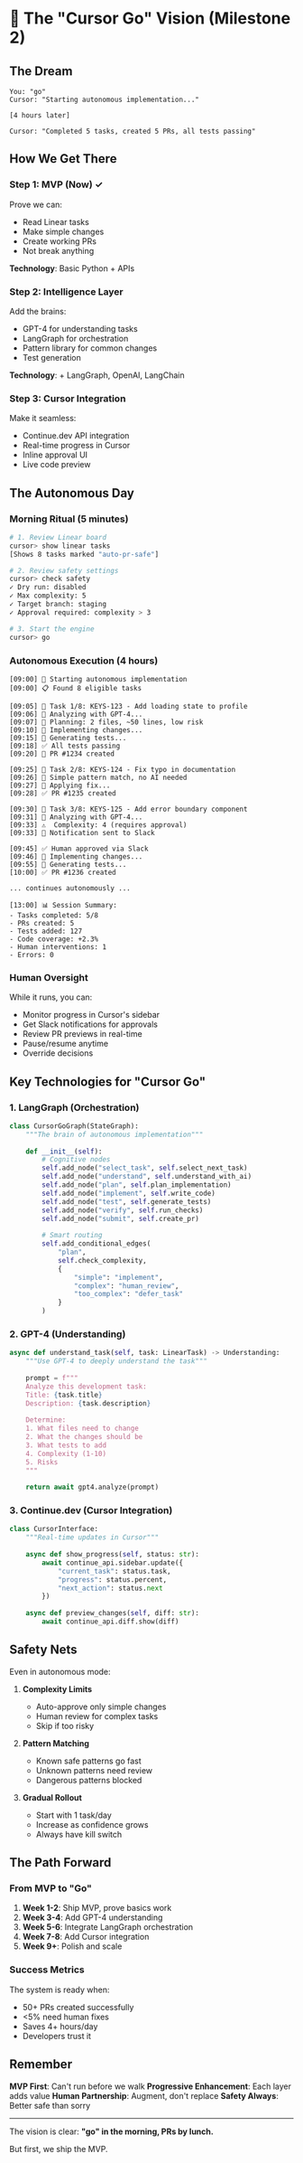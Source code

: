 # 🚀 The "Cursor Go" Vision (Milestone 2)

## The Dream

```
You: "go"
Cursor: "Starting autonomous implementation..."

[4 hours later]

Cursor: "Completed 5 tasks, created 5 PRs, all tests passing"
```

## How We Get There

### Step 1: MVP (Now) ✓
Prove we can:
- Read Linear tasks
- Make simple changes
- Create working PRs
- Not break anything

**Technology**: Basic Python + APIs

### Step 2: Intelligence Layer
Add the brains:
- GPT-4 for understanding tasks
- LangGraph for orchestration
- Pattern library for common changes
- Test generation

**Technology**: + LangGraph, OpenAI, LangChain

### Step 3: Cursor Integration
Make it seamless:
- Continue.dev API integration
- Real-time progress in Cursor
- Inline approval UI
- Live code preview

## The Autonomous Day

### Morning Ritual (5 minutes)
```bash
# 1. Review Linear board
cursor> show linear tasks
[Shows 8 tasks marked "auto-pr-safe"]

# 2. Review safety settings
cursor> check safety
✓ Dry run: disabled
✓ Max complexity: 5
✓ Target branch: staging
✓ Approval required: complexity > 3

# 3. Start the engine
cursor> go
```

### Autonomous Execution (4 hours)
```
[09:00] 🚀 Starting autonomous implementation
[09:00] 📋 Found 8 eligible tasks

[09:05] 🎯 Task 1/8: KEYS-123 - Add loading state to profile
[09:06] 🧠 Analyzing with GPT-4...
[09:07] 📝 Planning: 2 files, ~50 lines, low risk
[09:10] 🔨 Implementing changes...
[09:15] 🧪 Generating tests...
[09:18] ✅ All tests passing
[09:20] 🔄 PR #1234 created

[09:25] 🎯 Task 2/8: KEYS-124 - Fix typo in documentation
[09:26] 🧠 Simple pattern match, no AI needed
[09:27] 🔨 Applying fix...
[09:28] ✅ PR #1235 created

[09:30] 🎯 Task 3/8: KEYS-125 - Add error boundary component
[09:31] 🧠 Analyzing with GPT-4...
[09:33] ⚠️  Complexity: 4 (requires approval)
[09:33] 🔔 Notification sent to Slack

[09:45] ✅ Human approved via Slack
[09:46] 🔨 Implementing changes...
[09:55] 🧪 Generating tests...
[10:00] ✅ PR #1236 created

... continues autonomously ...

[13:00] 📊 Session Summary:
- Tasks completed: 5/8
- PRs created: 5
- Tests added: 127
- Code coverage: +2.3%
- Human interventions: 1
- Errors: 0
```

### Human Oversight

While it runs, you can:
- Monitor progress in Cursor's sidebar
- Get Slack notifications for approvals
- Review PR previews in real-time
- Pause/resume anytime
- Override decisions

## Key Technologies for "Cursor Go"

### 1. LangGraph (Orchestration)
```python
class CursorGoGraph(StateGraph):
    """The brain of autonomous implementation"""
    
    def __init__(self):
        # Cognitive nodes
        self.add_node("select_task", self.select_next_task)
        self.add_node("understand", self.understand_with_ai)
        self.add_node("plan", self.plan_implementation)
        self.add_node("implement", self.write_code)
        self.add_node("test", self.generate_tests)
        self.add_node("verify", self.run_checks)
        self.add_node("submit", self.create_pr)
        
        # Smart routing
        self.add_conditional_edges(
            "plan",
            self.check_complexity,
            {
                "simple": "implement",
                "complex": "human_review",
                "too_complex": "defer_task"
            }
        )
```

### 2. GPT-4 (Understanding)
```python
async def understand_task(self, task: LinearTask) -> Understanding:
    """Use GPT-4 to deeply understand the task"""
    
    prompt = f"""
    Analyze this development task:
    Title: {task.title}
    Description: {task.description}
    
    Determine:
    1. What files need to change
    2. What the changes should be
    3. What tests to add
    4. Complexity (1-10)
    5. Risks
    """
    
    return await gpt4.analyze(prompt)
```

### 3. Continue.dev (Cursor Integration)
```python
class CursorInterface:
    """Real-time updates in Cursor"""
    
    async def show_progress(self, status: str):
        await continue_api.sidebar.update({
            "current_task": status.task,
            "progress": status.percent,
            "next_action": status.next
        })
    
    async def preview_changes(self, diff: str):
        await continue_api.diff.show(diff)
```

## Safety Nets

Even in autonomous mode:

1. **Complexity Limits**
   - Auto-approve only simple changes
   - Human review for complex tasks
   - Skip if too risky

2. **Pattern Matching**
   - Known safe patterns go fast
   - Unknown patterns need review
   - Dangerous patterns blocked

3. **Gradual Rollout**
   - Start with 1 task/day
   - Increase as confidence grows
   - Always have kill switch

## The Path Forward

### From MVP to "Go"

1. **Week 1-2**: Ship MVP, prove basics work
2. **Week 3-4**: Add GPT-4 understanding
3. **Week 5-6**: Integrate LangGraph orchestration
4. **Week 7-8**: Add Cursor integration
5. **Week 9+**: Polish and scale

### Success Metrics

The system is ready when:
- 50+ PRs created successfully
- <5% need human fixes
- Saves 4+ hours/day
- Developers trust it

## Remember

**MVP First**: Can't run before we walk
**Progressive Enhancement**: Each layer adds value
**Human Partnership**: Augment, don't replace
**Safety Always**: Better safe than sorry

---

The vision is clear: **"go" in the morning, PRs by lunch.**

But first, we ship the MVP. 